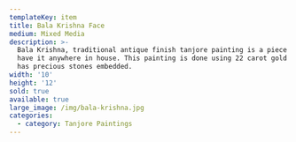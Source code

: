 ```yaml
---
templateKey: item
title: Bala Krishna Face
medium: Mixed Media
description: >-
  Bala Krishna, traditional antique finish tanjore painting is a piece of art to
  have it anywhere in house. This painting is done using 22 carot gold foil and
  has precious stones embedded.
width: '10'
height: '12'
sold: true
available: true
large_image: /img/bala-krishna.jpg
categories:
  - category: Tanjore Paintings
---
```



